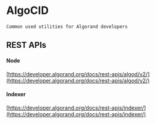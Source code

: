 # AlgoCID 
`Common used utilities for Algorand developers`

## REST APIs 

#### Node
[https://developer.algorand.org/docs/rest-apis/algod/v2/](https://developer.algorand.org/docs/rest-apis/algod/v2/)
#### Indexer
[https://developer.algorand.org/docs/rest-apis/indexer/](https://developer.algorand.org/docs/rest-apis/indexer/)
